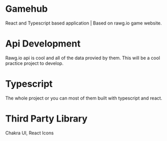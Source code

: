 # Gamehub 
React and Typescript based application | Based on rawg.io game website.

# Api Development
Rawg.io api is cool and all of the data provied by them. This will be a cool practice project to develop. 

# Typescript
The whole project or you can most of them built with typescript and react. 

# Third Party Library 
Chakra UI, React Icons 
